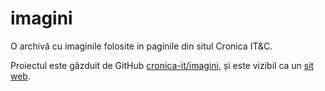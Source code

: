 
# imagini

O archivă cu imaginile folosite in paginile din situl Cronica IT&C.

Proiectul este găzduit de GitHub [cronica-it/imagini](https://github.com/cronica-it/imagini), și este vizibil ca un [sit web](https://cronica-it.github.io/imagini/).
